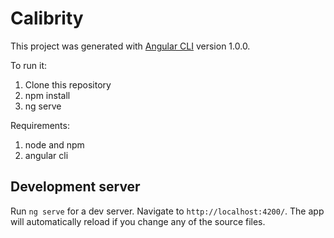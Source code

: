 # Calibrity

This project was generated with [Angular CLI](https://github.com/angular/angular-cli) version 1.0.0.

To run it: 
1. Clone this repository
2. npm install
3. ng serve

Requirements: 
1. node and npm
2. angular cli

## Development server

Run `ng serve` for a dev server. Navigate to `http://localhost:4200/`. The app will automatically reload if you change any of the source files.

